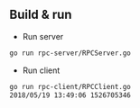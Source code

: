 

## Build & run

* Run server
```bash
go run rpc-server/RPCServer.go
```

* Run client
```bash
go run rpc-client/RPCClient.go
2018/05/19 13:49:06 1526705346
```
